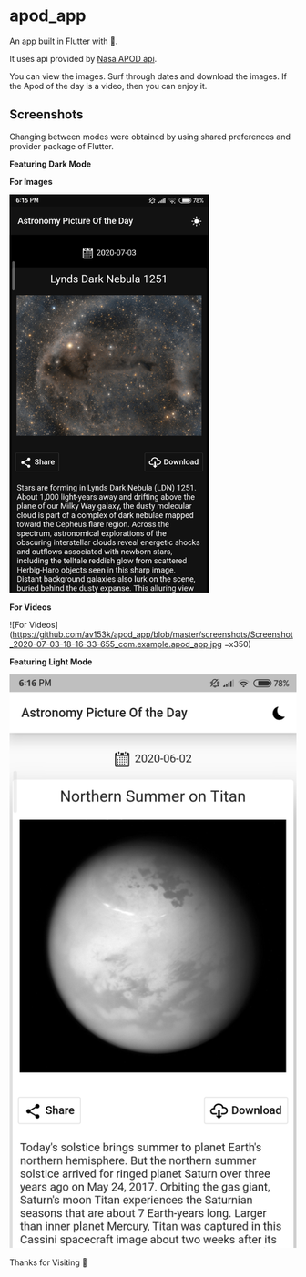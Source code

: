 # apod_app

An app built in Flutter with 💙.

It uses api provided by [Nasa APOD api](https://apod.nasa.gov/apod/astropix.html).

You can view the images. 
Surf through dates and download the images. 
If the Apod of the day is a video, then you can enjoy it. 

## Screenshots

Changing between modes were obtained by using shared preferences and provider package of Flutter.

**Featuring Dark Mode**

**For Images**

<img src = "https://github.com/av153k/apod_app/blob/master/screenshots/Screenshot_2020-07-03-18-15-26-288_com.example.apod_app.jpg" width=350/>

**For Videos**

![For Videos](https://github.com/av153k/apod_app/blob/master/screenshots/Screenshot_2020-07-03-18-16-33-655_com.example.apod_app.jpg =x350)

**Featuring Light Mode**

![For Light Mode](https://github.com/av153k/apod_app/blob/master/screenshots/Screenshot_2020-07-03-18-16-45-800_com.example.apod_app.jpg)

Thanks for Visiting 🤗



